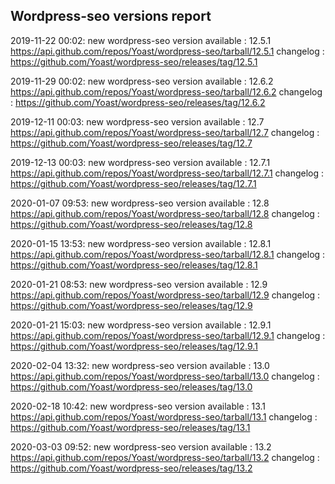 ## Wordpress-seo versions report

2019-11-22 00:02: new wordpress-seo version available : 12.5.1 https://api.github.com/repos/Yoast/wordpress-seo/tarball/12.5.1 changelog : https://github.com/Yoast/wordpress-seo/releases/tag/12.5.1

2019-11-29 00:02: new wordpress-seo version available : 12.6.2 https://api.github.com/repos/Yoast/wordpress-seo/tarball/12.6.2 changelog : https://github.com/Yoast/wordpress-seo/releases/tag/12.6.2

2019-12-11 00:03: new wordpress-seo version available : 12.7 https://api.github.com/repos/Yoast/wordpress-seo/tarball/12.7 changelog : https://github.com/Yoast/wordpress-seo/releases/tag/12.7

2019-12-13 00:03: new wordpress-seo version available : 12.7.1 https://api.github.com/repos/Yoast/wordpress-seo/tarball/12.7.1 changelog : https://github.com/Yoast/wordpress-seo/releases/tag/12.7.1

2020-01-07 09:53: new wordpress-seo version available : 12.8 https://api.github.com/repos/Yoast/wordpress-seo/tarball/12.8 changelog : https://github.com/Yoast/wordpress-seo/releases/tag/12.8

2020-01-15 13:53: new wordpress-seo version available : 12.8.1 https://api.github.com/repos/Yoast/wordpress-seo/tarball/12.8.1 changelog : https://github.com/Yoast/wordpress-seo/releases/tag/12.8.1

2020-01-21 08:53: new wordpress-seo version available : 12.9 https://api.github.com/repos/Yoast/wordpress-seo/tarball/12.9 changelog : https://github.com/Yoast/wordpress-seo/releases/tag/12.9

2020-01-21 15:03: new wordpress-seo version available : 12.9.1 https://api.github.com/repos/Yoast/wordpress-seo/tarball/12.9.1 changelog : https://github.com/Yoast/wordpress-seo/releases/tag/12.9.1

2020-02-04 13:32: new wordpress-seo version available : 13.0 https://api.github.com/repos/Yoast/wordpress-seo/tarball/13.0 changelog : https://github.com/Yoast/wordpress-seo/releases/tag/13.0

2020-02-18 10:42: new wordpress-seo version available : 13.1 https://api.github.com/repos/Yoast/wordpress-seo/tarball/13.1 changelog : https://github.com/Yoast/wordpress-seo/releases/tag/13.1

2020-03-03 09:52: new wordpress-seo version available : 13.2 https://api.github.com/repos/Yoast/wordpress-seo/tarball/13.2 changelog : https://github.com/Yoast/wordpress-seo/releases/tag/13.2

